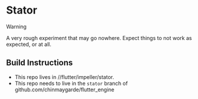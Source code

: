 # Stator

> [!WARNING]
> A very rough experiment that may go nowhere. Expect things to not work as expected, or at all.

## Build Instructions

* This repo lives in //flutter/impeller/stator.
* This repo needs to live in the `stator` branch of github.com/chinmaygarde/flutter_engine
